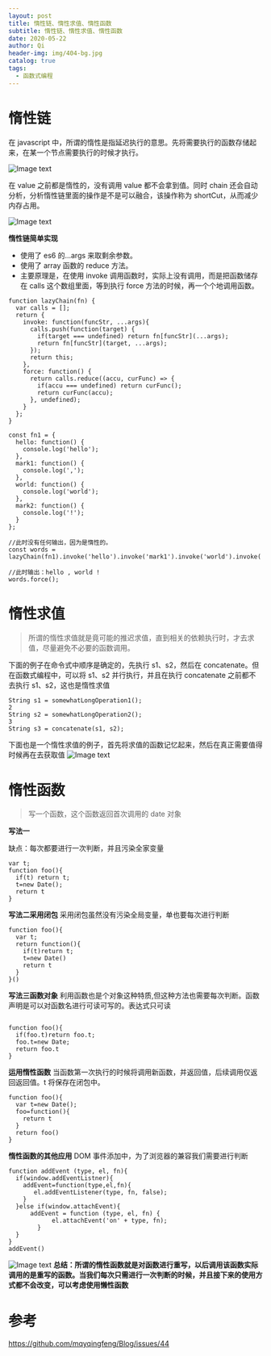 ```yaml
---
layout: post
title: 惰性链、惰性求值、惰性函数
subtitle: 惰性链、惰性求值、惰性函数
date: 2020-05-22
author: Qi
header-img: img/404-bg.jpg
catalog: true
tags:
  - 函数式编程
---
```


# 惰性链

在 javascript 中，所谓的惰性是指延迟执行的意思。先将需要执行的函数存储起来，在某一个节点需要执行的时候才执行。

![Image text](/img/WechatIMG16.png)

在 value 之前都是惰性的，没有调用 value 都不会拿到值。同时 chain 还会自动分析，分析惰性链里面的操作是不是可以融合，该操作称为 shortCut，从而减少内存占用。

![Image text](/img/WechatIMG18.png)

**惰性链简单实现**

- 使用了 es6 的...args 来取剩余参数。
- 使用了 array 函数的 reduce 方法。
- 主要原理是，在使用 invoke 调用函数时，实际上没有调用，而是把函数储存在 calls 这个数组里面，等到执行 force 方法的时候，再一个个地调用函数。

```
function lazyChain(fn) {
  var calls = [];
  return {
    invoke: function(funcStr, ...args){
      calls.push(function(target) {
        if(target === undefined) return fn[funcStr](...args);
        return fn[funcStr](target, ...args);
      });
      return this;
    },
    force: function() {
      return calls.reduce((accu, curFunc) => {
        if(accu === undefined) return curFunc();
        return curFunc(accu);
      }, undefined);
    }
  };
}
```

```
const fn1 = {
  hello: function() {
    console.log('hello');
  },
  mark1: function() {
    console.log(',');
  },
  world: function() {
    console.log('world');
  },
  mark2: function() {
    console.log('!');
  }
};

//此时没有任何输出，因为是惰性的。
const words = lazyChain(fn1).invoke('hello').invoke('mark1').invoke('world').invoke('mark2');

//此时输出：hello , world !
words.force();
```

# 惰性求值

> 所谓的惰性求值就是竟可能的推迟求值，直到相关的依赖执行时，才去求值，尽量避免不必要的函数调用。

下面的例子在命令式中顺序是确定的，先执行 s1、s2，然后在 concatenate。但在函数式编程中，可以将 s1、s2 并行执行，并且在执行 concatenate 之前都不去执行 s1、s2，这也是惰性求值

```
String s1 = somewhatLongOperation1();
2
String s2 = somewhatLongOperation2();
3
String s3 = concatenate(s1, s2);
```

下面也是一个惰性求值的例子，首先将求值的函数记忆起来，然后在真正需要值得时候再在去获取值
![Image text](/img/WechatIMG17.png)

# 惰性函数

> 写一个函数，这个函数返回首次调用的 date 对象

**写法一**

缺点：每次都要进行一次判断，并且污染全家变量

```
var t;
function foo(){
  if(t) return t;
  t=new Date();
  return t
}
```

**写法二采用闭包**
采用闭包虽然没有污染全局变量，单也要每次进行判断

```
function foo(){
  var t;
  return function(){
    if(t)return t;
    t=new Date()
    return t
  }
}()
```

**写法三函数对象**
利用函数也是个对象这种特质,但这种方法也需要每次判断。函数声明是可以对函数名进行可读可写的。表达式只可读

```

function foo(){
  if(foo.t)return foo.t;
  foo.t=new Date;
  return foo.t
}
```

**运用惰性函数**
当函数第一次执行的时候将调用新函数，并返回值，后续调用仅返回返回值。t 将保存在闭包中。

```
function foo(){
  var t=new Date();
  foo=function(){
    return t
  }
  return foo()
}
```

**惰性函数的其他应用**
DOM 事件添加中，为了浏览器的兼容我们需要进行判断

```
function addEvent (type, el, fn){
  if(window.addEventListner){
    addEvent=function(type,el,fn){
       el.addEventListener(type, fn, false);
    }
  }else if(window.attachEvent){
      addEvent = function (type, el, fn) {
            el.attachEvent('on' + type, fn);
        }
  }
}
addEvent()
```

![Image text](/img/WechatIMG19.png)
**总结：所谓的惰性函数就是对函数进行重写，以后调用该函数实际调用的是重写的函数。当我们每次只需进行一次判断的时候，并且接下来的使用方式都不会改变，可以考虑使用懒性函数**

# 参考

https://github.com/mqyqingfeng/Blog/issues/44
